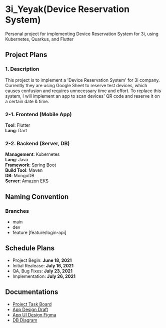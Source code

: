 # 3i_Yeyak(Device Reservation System)
Personal project for implementing Device Reservation System for 3i, using Kubernetes, Quarkus, and Flutter    

   
  
## Project Plans

### 1. Description
This project is to implement a 'Device Reservation System' for 3i company. Currently they are using Google Sheet to reserve test devices, which causes confusion and requires unnecessary time and effort. To replace this system, I will implement an app to scan devices' QR code and reserve it on a certain date & time.

### 2-1. Frontend (Mobile App)
**Tool**: Flutter   
**Lang**: Dart   

### 2-2. Backend (Server, DB)
**Management**: Kubernetes   
**Lang**: Java   
**Framework**: Spring Boot   
**Build Tool**: Maven  
**DB**: MongoDB   
**Server**: Amazon EKS

## Naming Convention
### Branches
- main
- dev
- feature [feature/login-api]


## Schedule Plans
- Project Begin: **June 18, 2021**
- Initial Realease: **July 16, 2021**
- QA, Bug Fixes: **July 23, 2021**
- Implementation: **July 26, 2021**


## Documentations
- [Project Task Board](https://docs.google.com/spreadsheets/d/1VH-VrQa1hBcYTe9yfBdAqPpqFRbSlgqYO7js5PQ9_Fo/edit#gid=0)
- [App Design Draft](https://docs.google.com/presentation/d/1xIXYqbc5GvXIOPXgkGIROFNXHytIY0TYmFqHph_YzdY/edit#slide=id.ge181ed59f1_0_207)
- [App UI Design Figma](https://www.figma.com/file/lv8eyMw9rm3onunDxz8Dt0/3i-YeYak)
- [DB Diagram](https://lucid.app/lucidchart/642fd23e-6c35-46a3-beb5-a318e5bc90ff/edit?shared=true&page=UfdRSYp9O8mV#)

    
